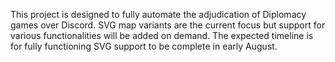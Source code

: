 This project is designed to fully automate the adjudication of Diplomacy games over Discord. SVG map variants are the 
current focus but support for various functionalities will be added on demand. The expected timeline is for fully
functioning SVG support to be complete in early August.
